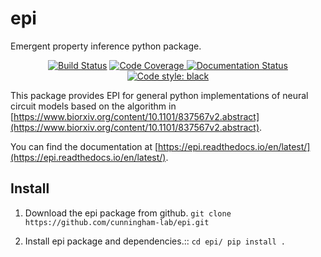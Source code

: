 # epi
Emergent property inference python package.
<p align="center">
<a href="https://travis-ci.org/cunningham-lab/epi"><img alt="Build Status" src="https://travis-ci.org/cunningham-lab/epi.svg?branch=master"></a>
<a href="https://codecov.io/gh/cunningham-lab/epi/"><img alt="Code Coverage" src="https://codecov.io/gh/cunningham-lab/epi/branch/master/graph/badge.svg">
 <a href='https://epi.readthedocs.io/en/latest/?badge=latest'>
    <img src='https://readthedocs.org/projects/epi/badge/?version=latest' alt='Documentation Status' />
</a>
<a href="https://github.com/ambv/black"><img alt="Code style: black" src="https://img.shields.io/badge/code%20style-black-000000.svg"></a>
</p>

This package provides EPI for general python implementations of neural circuit models based on the algorithm in
[https://www.biorxiv.org/content/10.1101/837567v2.abstract](https://www.biorxiv.org/content/10.1101/837567v2.abstract).  

You can find the documentation at [https://epi.readthedocs.io/en/latest/](https://epi.readthedocs.io/en/latest/).

## Install

1. Download the epi package from github.
`git clone https://github.com/cunningham-lab/epi.git`

2. Install epi package and dependencies.::
`cd epi/
 pip install .`
